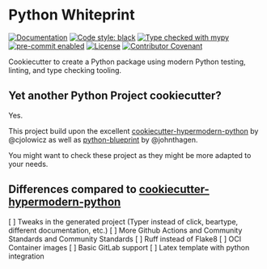 # Python Whiteprint

[![Documentation](https://readthedocs.org/projects/python-whiteprint/badge/?version=latest)](https://python-whiteprint.readthedocs.io/en/latest/?badge=latest)
[![Code style: black][black-badge]](https://github.com/psf/black)
[![Type checked with mypy][mypy-badge]](https://mypy-lang.org/)
[![pre-commit enabled][pre-commit badge]](https://pre-commit.com/)
[![License][license badge]](https://opensource.org/licenses/MIT)
[![Contributor Covenant][contributor covenant badge]](https://github.com/RomainBrault/python-whiteprint/blob/main/CODE_OF_CONDUCT.md)

[black-badge]: https://img.shields.io/badge/code%20style-black-000000.svg
[mypy-badge]: https://www.mypy-lang.org/static/mypy_badge.svg
[pre-commit badge]: https://img.shields.io/badge/pre--commit-enabled-brightgreen?logo=pre-commit&logoColor=white
[license badge]: https://img.shields.io/github/license/cjolowicz/cookiecutter-hypermodern-python
[contributor covenant badge]: https://img.shields.io/badge/Contributor%20Covenant-2.1-4baaaa.svg

Cookiecutter to create a Python package using modern Python testing,
linting, and type checking tooling.

## Yet another Python Project cookiecutter?

Yes.

This project build upon the excellent [cookiecutter-hypermodern-python] by
@cjolowicz as well as [python-blueprint] by @johnthagen.

You might want to check these project as they might be more adapted to your
needs.

## Differences compared to [cookiecutter-hypermodern-python]

[ ] Tweaks in the generated project (Typer instead of click, beartype,
different documentation, etc.)
[ ] More Github Actions and Community Standards and Community Standards
[ ] Ruff instead of Flake8
[ ] OCI Container images
[ ] Basic GitLab support
[ ] Latex template with python integration

[cookiecutter-hypermodern-python]: https://cookiecutter-hypermodern-python.readthedocs.io/en/2022.6.3.post1/
[python-blueprint]: https://github.com/johnthagen/python-blueprint
